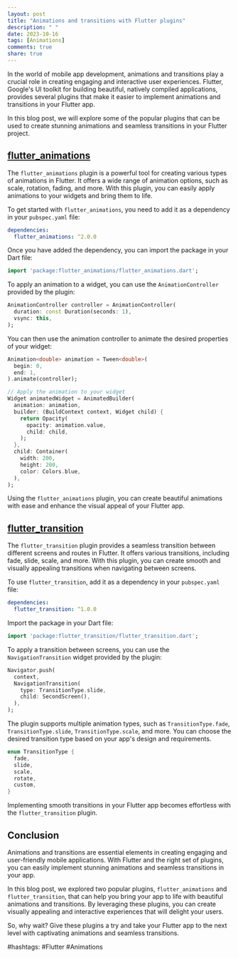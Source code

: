 ```yaml
---
layout: post
title: "Animations and transitions with Flutter plugins"
description: " "
date: 2023-10-16
tags: [Animations]
comments: true
share: true
---
```


In the world of mobile app development, animations and transitions play a crucial role in creating engaging and interactive user experiences. Flutter, Google's UI toolkit for building beautiful, natively compiled applications, provides several plugins that make it easier to implement animations and transitions in your Flutter app.

In this blog post, we will explore some of the popular plugins that can be used to create stunning animations and seamless transitions in your Flutter project.

## [flutter_animations](https://pub.dev/packages/flutter_animations)

The `flutter_animations` plugin is a powerful tool for creating various types of animations in Flutter. It offers a wide range of animation options, such as scale, rotation, fading, and more. With this plugin, you can easily apply animations to your widgets and bring them to life.

To get started with `flutter_animations`, you need to add it as a dependency in your `pubspec.yaml` file:

```yaml
dependencies:
  flutter_animations: ^2.0.0
```

Once you have added the dependency, you can import the package in your Dart file:

```dart
import 'package:flutter_animations/flutter_animations.dart';
```

To apply an animation to a widget, you can use the `AnimationController` provided by the plugin:

```dart
AnimationController controller = AnimationController(
  duration: const Duration(seconds: 1),
  vsync: this,
);
```

You can then use the animation controller to animate the desired properties of your widget:

```dart
Animation<double> animation = Tween<double>(
  begin: 0,
  end: 1,
).animate(controller);

// Apply the animation to your widget
Widget animatedWidget = AnimatedBuilder(
  animation: animation,
  builder: (BuildContext context, Widget child) {
    return Opacity(
      opacity: animation.value,
      child: child,
    );
  },
  child: Container(
    width: 200,
    height: 200,
    color: Colors.blue,
  ),
);
```

Using the `flutter_animations` plugin, you can create beautiful animations with ease and enhance the visual appeal of your Flutter app.

## [flutter_transition](https://pub.dev/packages/flutter_transition)

The `flutter_transition` plugin provides a seamless transition between different screens and routes in Flutter. It offers various transitions, including fade, slide, scale, and more. With this plugin, you can create smooth and visually appealing transitions when navigating between screens.

To use `flutter_transition`, add it as a dependency in your `pubspec.yaml` file:

```yaml
dependencies:
  flutter_transition: ^1.0.0
```

Import the package in your Dart file:

```dart
import 'package:flutter_transition/flutter_transition.dart';
```

To apply a transition between screens, you can use the `NavigationTransition` widget provided by the plugin:

```dart
Navigator.push(
  context,
  NavigationTransition(
    type: TransitionType.slide,
    child: SecondScreen(),
  ),
);
```

The plugin supports multiple animation types, such as `TransitionType.fade`, `TransitionType.slide`, `TransitionType.scale`, and more. You can choose the desired transition type based on your app's design and requirements.

```dart
enum TransitionType {
  fade,
  slide,
  scale,
  rotate,
  custom,
}
```

Implementing smooth transitions in your Flutter app becomes effortless with the `flutter_transition` plugin.

## Conclusion

Animations and transitions are essential elements in creating engaging and user-friendly mobile applications. With Flutter and the right set of plugins, you can easily implement stunning animations and seamless transitions in your app.

In this blog post, we explored two popular plugins, `flutter_animations` and `flutter_transition`, that can help you bring your app to life with beautiful animations and transitions. By leveraging these plugins, you can create visually appealing and interactive experiences that will delight your users.

So, why wait? Give these plugins a try and take your Flutter app to the next level with captivating animations and seamless transitions.

#hashtags: #Flutter #Animations